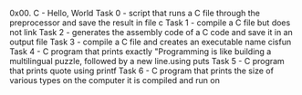 0x00. C - Hello, World
Task 0 - script that runs a C file through the preprocessor and save the result in file c
Task 1 - compile a C file but does not link
Task 2 - generates the assembly code of a C code and save it in an output file
Task 3 - compile a C file and creates an executable name cisfun
Task 4 - C program that prints exactly "Programming is like building a multilingual puzzle, followed by a new line.using puts
Task 5 - C program that prints quote using printf
Task 6 - C program that prints the size of various types on the computer it is compiled and run on

